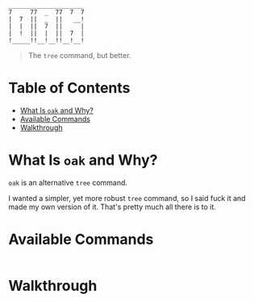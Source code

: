     _____________________
    7     77  _  77  7  7
    |  7  ||  _  ||   __!
    |  |  ||  7  ||     |
    |  !  ||  |  ||  7  |
    !_____!!__!__!!__!__!

> The `tree` command, but better.

# Table of Contents

* [What Is `oak` and Why?](#what-is-oak)
* [Available Commands](#available-commands)
* [Walkthrough](#walkthrough)

# What Is `oak` and Why?

`oak` is an alternative `tree` command.

I wanted a simpler, yet more robust `tree` command, so I said fuck it and made my own version of it. That's pretty much all there is to it.

# Available Commands

```
```

# Walkthrough



